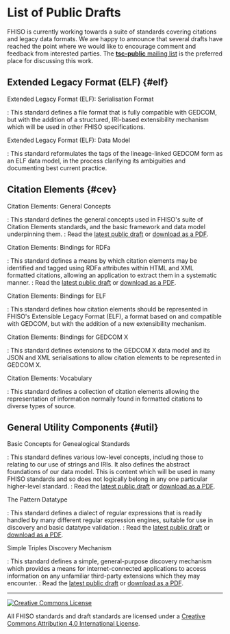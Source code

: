 List of Public Drafts
=====================

FHISO is currently working towards a suite of standards covering
citations and legacy data formats.  We are happy to announce that
several drafts have reached the point where we would like to encourage
comment and feedback from interested parties.  The [**tsc-public**
mailing list](tsc-public) is the preferred place for discussing this
work.

Extended Legacy Format (ELF)                                      {#elf}
----------------------------

Extended Legacy Format (ELF): Serialisation Format

:  This standard defines a file format that is fully compatible with
   GEDCOM, but with the addition of a structured, IRI-based
   extensibility mechanism which will be used in other FHISO
   specifications.

Extended Legacy Format (ELF): Data Model

:  This standard reformulates the tags of the lineage-linked GEDCOM form
   as an ELF data model, in the process clarifying its ambiguities and
   documenting best current practice.

Citation Elements                                                 {#cev}
-----------------

Citation Elements: General Concepts

:  This standard defines the general concepts used in FHISO's suite of
   Citation Elements standards, and the basic framework and data model
   underpinning them.
:  Read the [latest public draft](//fhiso.org/TR/cev-concepts) or 
   [download as a PDF](//fhiso.org/TR/cev-concepts.pdf).

Citation Elements: Bindings for RDFa

:  This standard defines a means by which citation elements may be
   identified and tagged using RDFa attributes within HTML and XML
   formatted citations, allowing an application to extract them in a
   systematic manner.
:  Read the [latest public draft](//fhiso.org/TR/cev-rdfa-bindings) or 
   [download as a PDF](//fhiso.org/TR/cev-rdfa-bindings.pdf).

Citation Elements: Bindings for ELF

:  This standard defines how citation elements should be represented in
   FHISO's Extensible Legacy Format (ELF), a format based on and
   compatible with GEDCOM, but with the addition of a new extensibility
   mechanism. 

Citation Elements: Bindings for GEDCOM X

:  This standard defines extensions to the GEDCOM X data model and its
   JSON and XML serialisations to allow citation elements to be
   represented in GEDCOM X.

Citation Elements: Vocabulary

:  This standard defines a collection of citation elements allowing the
   representation of information normally found in formatted citations
   to diverse types of source.

General Utility Components                                       {#util}
--------------------------

Basic Concepts for Genealogical Standards

:  This standard defines various low-level concepts, including those to
   relating to our use of strings and IRIs.  It also defines the
   abstract foundations of our data model.  This is content which will
   be used in many FHISO standards and so does not logically belong in
   any one particular higher-level standard.
:  Read the [latest public draft](//fhiso.org/TR/basic-concepts) or 
   [download as a PDF](//fhiso.org/TR/basic-concepts.pdf).

The Pattern Datatype

:  This standard defines a dialect of regular expressions that is
   readily handled by many different regular expression engines,
   suitable for use in discovery and basic datatype validation.
:  Read the [latest public draft](//fhiso.org/TR/patterns) or 
   [download as a PDF](//fhiso.org/TR/patterns.pdf).

Simple Triples Discovery Mechanism

:  This standard defines a simple, general-purpose discovery mechanism
   which provides a means for internet-connected applications to access
   information on any unfamiliar third-party extensions which they may
   encounter.
:  Read the [latest public draft](//fhiso.org/TR/triples-discovery) or 
   [download as a PDF](//fhiso.org/TR/triples-discovery.pdf).

---
<div class="cc-img"><a rel="license" href="http://creativecommons.org/licenses/by/4.0/"><img alt="Creative Commons License" style="border-width:0" src="https://i.creativecommons.org/l/by/4.0/88x31.png" /></a></div>

All FHISO standards and draft standards are licensed under a <a rel="license"
href="http://creativecommons.org/licenses/by/4.0/">Creative Commons Attribution
4.0 International License</a>.

